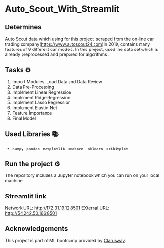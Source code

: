 # Auto_Scout_With_Streamlit

## Determines
Auto Scout data which using for this project, scraped from the on-line car trading company(https://www.autoscout24.com)in 2019, contains many features of 9 different car models. In this project, used the data set which is already preprocessed and prepared for algorithms .

## Tasks ⚙️
1. Import Modules, Load Data and Data Review
2. Data Pre-Processing
3. Implement Linear Regression
4. Implement Ridge Regression
5. Implement Lasso Regression
6. Implement Elastic-Net
7. Feature İmportance
8. Final Model

## Used Libraries 📚
- `numpy`- `pandas`- `matplotlib`- `seaborn` - `sklearn`- `scikitplot` 


## Run the project ⚙️
The repository includes a Jupyter notebook which you can run on your local machine

## Streamlit link
Network URL: http://172.31.19.12:8501
EXternal URL: http://54.242.50.166:8501


## Acknowledgements
This project is part of ML bootcamp provided by <a href="https://clarusway.com/"> Clarusway</a>.
